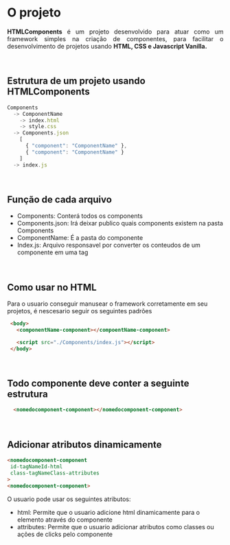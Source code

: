# O projeto
<p align="justify">
 <strong>HTMLComponents</strong> é um projeto desenvolvido para atuar como um  framework simples na criação de componentes, para facilitar o desenvolvimento de projetos usando <strong>HTML, CSS e Javascript Vanilla.</strong>
</p>

</br>

## Estrutura de um projeto usando HTMLComponents
```javascript
Components
  -> ComponentName
    -> index.html
    -> style.css
  -> Components.json
    [ 
      { "component": "ComponentName" }, 
      { "component": "ComponentName" }
    ]
  -> index.js
```

</br>

## Função de cada arquivo
* Components: Conterá todos os components
* Components.json: Irá deixar publico quais components existem na pasta Components
* ComponentName: É a pasta do componente
* Index.js: Arquivo responsavel por converter os conteudos de um componente em uma tag

</br>

## Como usar no HTML
<p>
 Para o usuario conseguir manusear o framework corretamente em seu projetos, é nescesario seguir os seguintes padrões

 ```html
  <body>
    <componentName-component></compoentName-component>

    <script src="./Components/index.js"></script>
  </body>
 ```
</p>

<br>

## Todo componente deve conter a seguinte estrutura
```html
  <nomedocomponent-component></nomedocomponent-component>
```

<br>

## Adicionar atributos dinamicamente
```html
<nomedocomponent-component
 id-tagNameId-html
 class-tagNameClass-attributes
>  
<nomedocomponent-component>
```

<p>O usuario pode usar os seguintes atributos:</p>
<ul>
  <li> html: Permite que o usuario adicione html dinamicamente para o elemento através do componente
  </li>
  <li> attributes: Permite que o usuario adicionar atributos como classes ou ações de clicks pelo componente
  </li>
</ul>
  




